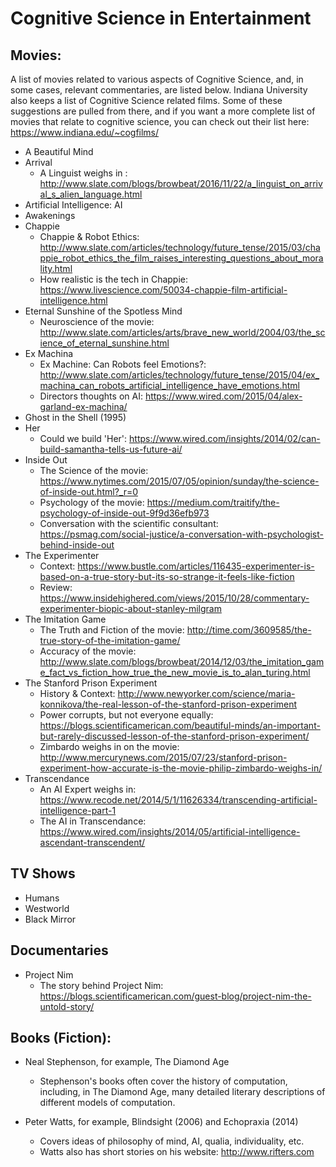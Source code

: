 # Cognitive Science in Entertainment


## Movies:

A list of movies related to various aspects of Cognitive Science, and, in some cases, relevant commentaries, are listed below. Indiana University also keeps a list of Cognitive Science related films. Some of these suggestions are pulled from there, and if you want a more complete list of movies that relate to cognitive science, you can check out their list here: https://www.indiana.edu/~cogfilms/

- A Beautiful Mind
- Arrival
    - A Linguist weighs in : http://www.slate.com/blogs/browbeat/2016/11/22/a_linguist_on_arrival_s_alien_language.html
- Artificial Intelligence: AI
- Awakenings
- Chappie
    - Chappie & Robot Ethics: http://www.slate.com/articles/technology/future_tense/2015/03/chappie_robot_ethics_the_film_raises_interesting_questions_about_morality.html
    - How realistic is the tech in Chappie: https://www.livescience.com/50034-chappie-film-artificial-intelligence.html
- Eternal Sunshine of the Spotless Mind
    - Neuroscience of the movie: http://www.slate.com/articles/arts/brave_new_world/2004/03/the_science_of_eternal_sunshine.html
- Ex Machina
    - Ex Machine: Can Robots feel Emotions?: http://www.slate.com/articles/technology/future_tense/2015/04/ex_machina_can_robots_artificial_intelligence_have_emotions.html
    - Directors thoughts on AI: https://www.wired.com/2015/04/alex-garland-ex-machina/
- Ghost in the Shell (1995)
- Her
    - Could we build 'Her': https://www.wired.com/insights/2014/02/can-build-samantha-tells-us-future-ai/
- Inside Out
    - The Science of the movie: https://www.nytimes.com/2015/07/05/opinion/sunday/the-science-of-inside-out.html?_r=0
    - Psychology of the movie: https://medium.com/traitify/the-psychology-of-inside-out-9f9d36efb973
    - Conversation with the scientific consultant: https://psmag.com/social-justice/a-conversation-with-psychologist-behind-inside-out
- The Experimenter
    - Context: https://www.bustle.com/articles/116435-experimenter-is-based-on-a-true-story-but-its-so-strange-it-feels-like-fiction
    - Review: https://www.insidehighered.com/views/2015/10/28/commentary-experimenter-biopic-about-stanley-milgram
- The Imitation Game
    - The Truth and Fiction of the movie: http://time.com/3609585/the-true-story-of-the-imitation-game/
    - Accuracy of the movie: http://www.slate.com/blogs/browbeat/2014/12/03/the_imitation_game_fact_vs_fiction_how_true_the_new_movie_is_to_alan_turing.html
- The Stanford Prison Experiment
    - History & Context: http://www.newyorker.com/science/maria-konnikova/the-real-lesson-of-the-stanford-prison-experiment
    - Power corrupts, but not everyone equally: https://blogs.scientificamerican.com/beautiful-minds/an-important-but-rarely-discussed-lesson-of-the-stanford-prison-experiment/
    - Zimbardo weighs in on the movie: http://www.mercurynews.com/2015/07/23/stanford-prison-experiment-how-accurate-is-the-movie-philip-zimbardo-weighs-in/
- Transcendance
    - An AI Expert weighs in: https://www.recode.net/2014/5/1/11626334/transcending-artificial-intelligence-part-1
    - The AI in Transcendance: https://www.wired.com/insights/2014/05/artificial-intelligence-ascendant-transcendent/

## TV Shows

- Humans
- Westworld
- Black Mirror

## Documentaries

- Project Nim
    - The story behind Project Nim: https://blogs.scientificamerican.com/guest-blog/project-nim-the-untold-story/

## Books (Fiction):

- Neal Stephenson, for example, The Diamond Age
    - Stephenson's books often cover the history of computation, including, in The Diamond Age, many detailed literary descriptions of different models of computation.

- Peter Watts, for example, Blindsight (2006) and Echopraxia (2014)
    - Covers ideas of philosophy of mind, AI, qualia, individuality, etc.
    - Watts also has short stories on his website: http://www.rifters.com
